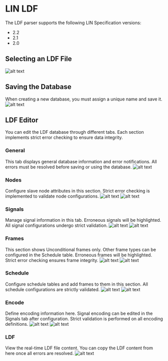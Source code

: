# LIN LDF

The LDF parser supports the following LIN Specification versions:

- 2.2
- 2.1
- 2.0

## Selecting an LDF File

![alt text](image-4.png)

## Saving the Database

When creating a new database, you must assign a unique name and save it.
![alt text](image-5.png)

## LDF Editor

You can edit the LDF database through different tabs. Each section implements strict error checking to ensure data integrity.

### General

This tab displays general database information and error notifications. All errors must be resolved before saving or using the database.
![alt text](image-6.png)

### Nodes

Configure slave node attributes in this section. Strict error checking is implemented to validate node configurations.
![alt text](image-7.png)
![alt text](image-8.png)

### Signals

Manage signal information in this tab. Erroneous signals will be highlighted. All signal configurations undergo strict validation.
![alt text](image-9.png)
![alt text](image-10.png)

### Frames

This section shows Unconditional frames only. Other frame types can be configured in the Schedule table. Erroneous frames will be highlighted. Strict error checking ensures frame integrity.
![alt text](image-11.png)
![alt text](image-12.png)

### Schedule

Configure schedule tables and add frames to them in this section. All schedule configurations are strictly validated.
![alt text](image-13.png)
![alt text](image-14.png)

### Encode

Define encoding information here. Signal encoding can be edited in the Signals tab after configuration. Strict validation is performed on all encoding definitions.
![alt text](image-15.png)
![alt text](image-16.png)

### LDF

View the real-time LDF file content. You can copy the LDF content from here once all errors are resolved.
![alt text](image-17.png)

